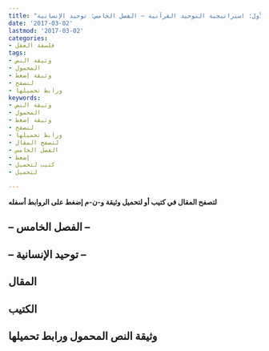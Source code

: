 ```yaml
---
title: "استراتيجية التوحيد القرآنية ومنطق السياسة المحمدية – الجزء الأول: استراتيجية التوحيد القرآنية – الفصل الخامس: توحيد الإنسانية"
date: '2017-03-02'
lastmod: '2017-03-02'
categories:
- فلسفة العقل
tags:
- وثيقة النص
- المحمول
- وثيقة إضغط
- لتصفح
- ورابط تحميلها
keywords:
- وثيقة النص
- المحمول
- وثيقة إضغط
- لتصفح
- ورابط تحميلها
- لتصفح المقال
- الفصل الخامس
- إضغط
- كتيب لتحميل
- لتحميل

---
```

**لتصفح المقال في كتيب أو لتحميل وثيقة و-ن-م إضغط على الروابط أسفله**

## **– الفصل الخامس –**

## **– توحيد الإنسانية –**

## المقال

## الكتيب

## وثيقة النص المحمول ورابط تحميلها

###